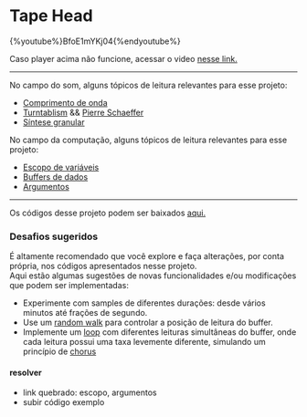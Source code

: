 # Tape Head

{%youtube%}BfoE1mYKj04{%endyoutube%}

Caso player acima não funcione, acessar o video [nesse link.](https://youtu.be/BfoE1mYKj04)

---

No campo do som, alguns tópicos de leitura relevantes para esse projeto:

* [Comprimento de onda](https://en.wikipedia.org/wiki/Wavelength)
* [Turntablism](https://en.wikipedia.org/wiki/Turntablism) && [Pierre Schaeffer](https://en.wikipedia.org/wiki/Pierre_Schaeffer)
* [Síntese granular](https://en.wikipedia.org/wiki/Granular_synthesis)

<p>

No campo da computação, alguns tópicos de leitura relevantes para esse projeto:

* [Escopo de variáveis](https://en.wikipedia.org/wiki/Scope_(computer_science))
* [Buffers de dados](https://en.wikipedia.org/wiki/Data_buffer)
* [Argumentos](https://en.wikipedia.org/wiki/Parameter_(computer_programming))

---

Os códigos desse projeto podem ser baixados [aqui.]()

### Desafios sugeridos

É altamente recomendado que você explore e faça alterações, por conta própria, nos códigos apresentados nesse projeto.<br>
Aqui estão algumas sugestões de novas funcionalidades e/ou modificações que podem ser implementadas:

- Experimente com samples de diferentes durações: desde vários minutos até frações de segundo.
- Use um [random walk](https://en.wikipedia.org/wiki/Random_walk) para controlar a posição de leitura do buffer.
- Implemente um [loop](https://en.wikipedia.org/wiki/Control_flow#Loops) com diferentes leituras simultâneas do buffer, onde cada leitura possui uma taxa levemente diferente, simulando um princípio de [chorus](https://en.wikipedia.org/wiki/Chorus_effect)

#### resolver
- link quebrado: escopo, argumentos
- subir código exemplo
